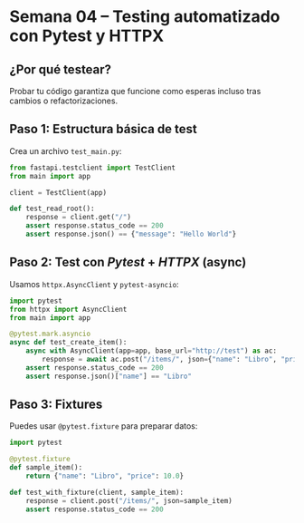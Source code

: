 # Semana 04 – Testing automatizado con Pytest y HTTPX

## ¿Por qué testear?

Probar tu código garantiza que funcione como esperas incluso tras cambios o refactorizaciones.

## Paso 1: Estructura básica de test

Crea un archivo `test_main.py`:

```python
from fastapi.testclient import TestClient
from main import app

client = TestClient(app)

def test_read_root():
    response = client.get("/")
    assert response.status_code == 200
    assert response.json() == {"message": "Hello World"}
```

## Paso 2: Test con *Pytest* + *HTTPX* (async)

Usamos `httpx.AsyncClient` y `pytest-asyncio`:

```python
import pytest
from httpx import AsyncClient
from main import app

@pytest.mark.asyncio
async def test_create_item():
    async with AsyncClient(app=app, base_url="http://test") as ac:
        response = await ac.post("/items/", json={"name": "Libro", "price": 10.0})
    assert response.status_code == 200
    assert response.json()["name"] == "Libro"
```

## Paso 3: Fixtures

Puedes usar `@pytest.fixture` para preparar datos:

```python
import pytest

@pytest.fixture
def sample_item():
    return {"name": "Libro", "price": 10.0}

def test_with_fixture(client, sample_item):
    response = client.post("/items/", json=sample_item)
    assert response.status_code == 200
```
